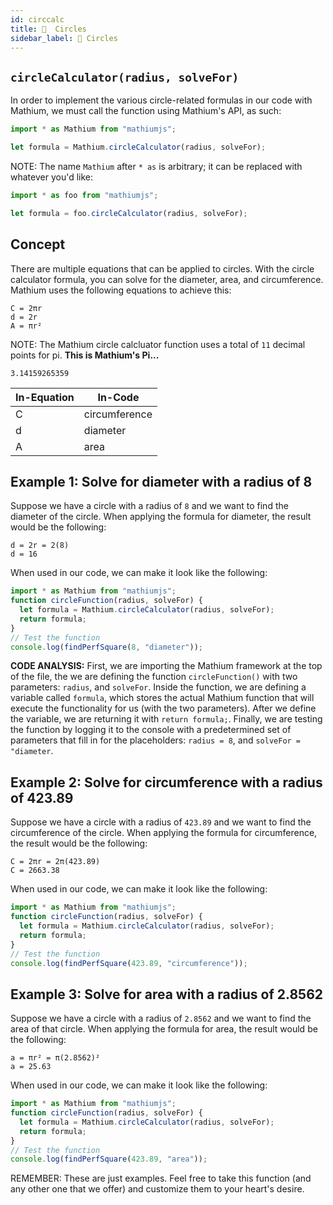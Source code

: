 ```yaml
---
id: circcalc
title: 🚜  Circles
sidebar_label: 🚜 Circles
---
```


## `circleCalculator(radius, solveFor)`

In order to implement the various circle-related formulas in our code with Mathium, we must call the function using Mathium's API, as such:

```ts
import * as Mathium from "mathiumjs";

let formula = Mathium.circleCalculator(radius, solveFor);
```

NOTE: The name `Mathium` after `* as` is arbitrary; it can be replaced with whatever you'd like:

```ts
import * as foo from "mathiumjs";

let formula = foo.circleCalculator(radius, solveFor);
```

## Concept

There are multiple equations that can be applied to circles.
With the circle calculator formula, you can solve for the diameter, area, and circumference. Mathium uses the following equations to achieve this:

```
C = 2πr
d = 2r
A = πr²
```

NOTE: The Mathium circle calcluator function uses a total of `11` decimal points for pi. **This is Mathium's Pi...**

```
3.14159265359
```

| In-Equation | In-Code       |
| ----------- | ------------- |
| C           | circumference |
| d           | diameter      |
| A           | area          |

## Example 1: Solve for diameter with a radius of 8

Suppose we have a circle with a radius of `8` and we want to find the diameter of the circle.
When applying the formula for diameter, the result would be the following:

```
d = 2r = 2(8)
d = 16
```

When used in our code, we can make it look like the following:

```ts
import * as Mathium from "mathiumjs";
function circleFunction(radius, solveFor) {
  let formula = Mathium.circleCalculator(radius, solveFor);
  return formula;
}
// Test the function
console.log(findPerfSquare(8, "diameter"));
```

**CODE ANALYSIS:** First, we are importing the Mathium framework at the top of the file, the we are defining the function `circleFunction()` with two parameters: `radius`, and `solveFor`.
Inside the function, we are defining a variable called `formula`, which stores the actual Mathium function that will execute the functionality for us (with the two parameters).
After we define the variable, we are returning it with `return formula;`.
Finally, we are testing the function by logging it to the console with a predetermined set of parameters that fill in for the placeholders: `radius = 8`, and `solveFor = "diameter`.

## Example 2: Solve for circumference with a radius of 423.89

Suppose we have a circle with a radius of `423.89` and we want to find the circumference of the circle.
When applying the formula for circumference, the result would be the following:

```
C = 2πr = 2π(423.89)
C = 2663.38
```

When used in our code, we can make it look like the following:

```ts
import * as Mathium from "mathiumjs";
function circleFunction(radius, solveFor) {
  let formula = Mathium.circleCalculator(radius, solveFor);
  return formula;
}
// Test the function
console.log(findPerfSquare(423.89, "circumference"));
```

## Example 3: Solve for area with a radius of 2.8562

Suppose we have a circle with a radius of `2.8562` and we want to find the area of that circle.
When applying the formula for area, the result would be the following:

```
a = πr² = π(2.8562)²
a = 25.63
```

When used in our code, we can make it look like the following:

```ts
import * as Mathium from "mathiumjs";
function circleFunction(radius, solveFor) {
  let formula = Mathium.circleCalculator(radius, solveFor);
  return formula;
}
// Test the function
console.log(findPerfSquare(423.89, "area"));
```

REMEMBER: These are just examples. Feel free to take this function (and any other one that we offer) and customize them to your heart's desire.
